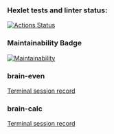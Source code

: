 ### Hexlet tests and linter status:
[![Actions Status](https://github.com/kirill0720/python-project-49/workflows/hexlet-check/badge.svg)](https://github.com/kirill0720/python-project-49/actions)

### Maintainability Badge
[![Maintainability](https://api.codeclimate.com/v1/badges/0b89d4ad29da6181d3fb/maintainability)](https://codeclimate.com/github/kirill0720/python-project-49/maintainability)

### brain-even
[Terminal session record](https://asciinema.org/a/525854)

### brain-calc
[Terminal session record](https://asciinema.org/a/525907)
